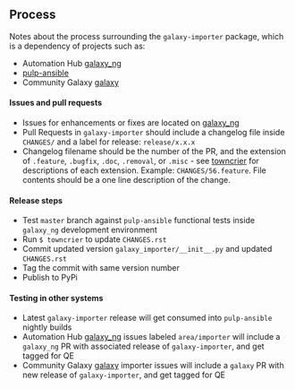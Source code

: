 ## Process

Notes about the process surrounding the `galaxy-importer` package, which is a dependency of projects such as:
* Automation Hub [galaxy_ng](https://github.com/ansible/galaxy_ng)
* [pulp-ansible](https://github.com/pulp/pulp-ansible)
* Community Galaxy [galaxy](https://github.com/ansible/galaxy)

#### Issues and pull requests

* Issues for enhancements or fixes are located on [galaxy_ng](https://github.com/ansible/galaxy_ng)
* Pull Requests in `galaxy-importer` should include a changelog file inside `CHANGES/` and a label for release: `release/x.x.x`
* Changelog filename should be the number of the PR, and the extension of `.feature`, `.bugfix`, `.doc`, `.removal`, or `.misc` - see [towncrier](https://github.com/hawkowl/towncrier#news-fragments) for descriptions of each extension. Example: `CHANGES/56.feature`. File contents should be a one line description of the change.

#### Release steps

* Test `master` branch against `pulp-ansible` functional tests inside `galaxy_ng` development environment
* Run `$ towncrier` to update `CHANGES.rst`
* Commit updated version `galaxy_importer/__init__.py` and updated `CHANGES.rst`
* Tag the commit with same version number
* Publish to PyPi

#### Testing in other systems

* Latest `galaxy-importer` release will get consumed into `pulp-ansible` nightly builds
* Automation Hub [galaxy_ng](https://github.com/ansible/galaxy_ng) issues labeled `area/importer` will include a `galaxy_ng` PR with associated release of `galaxy-importer`, and get tagged for QE
* Community Galaxy [galaxy](https://github.com/ansible/galaxy) importer issues will include a `galaxy` PR with new release of `galaxy-importer`, and get tagged for QE
